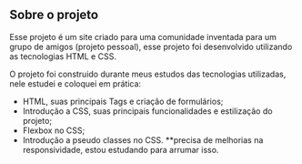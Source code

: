 ## Sobre o projeto

Esse projeto é um site criado para uma comunidade inventada para um grupo de amigos (projeto pessoal),
esse projeto foi desenvolvido utilizando as tecnologias HTML e CSS.

O projeto foi construido durante meus estudos das tecnologias utilizadas, nele estudei e coloquei em prática:

- HTML, suas principais Tags e criação de formulários;
- Introdução a CSS, suas principais funcionalidades e estilização do projeto;
- Flexbox no CSS;
- Introdução a pseudo classes no CSS.
**precisa de melhorias na responsividade, estou estudando para arrumar isso.
